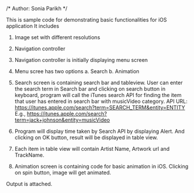 /* Author: Sonia Parikh */

This is sample code for demonstrating basic functionalities for iOS application
It includes

1. Image set with different resolutions

2. Navigation controller 

3. Navigation controller is initially displaying menu screen

4. Menu scree has two options
	a. Search
	b. Animation

5. Search screen is containing search bar and tableview. User can enter the search term in Search bar and clicking on search button in keyboard, program will call the iTunes search API for finding the item that user has entered in search bar with musicVideo category.
API URL: https://itunes.apple.com/search?term=SEARCH_TERM&entity=ENTITY
E.g., https://itunes.apple.com/search?term=jack+johnson&entity=musicVideo

6. Program will display time taken by Search API by displaying Alert. And clicking on OK button, result will be displayed in table view.

7. Each item in table view will contain Artist Name, Artwork url and TrackName.

8. Animation screen is containing code for basic animation in iOS. Clicking on spin button, image will get animated.

Output is attached.